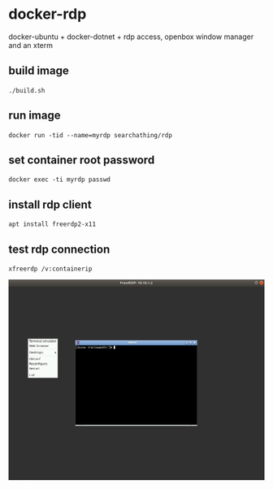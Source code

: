 # docker-rdp

docker-ubuntu + docker-dotnet + rdp access, openbox window manager and an xterm

## build image

```
./build.sh
```

## run image

```
docker run -tid --name=myrdp searchathing/rdp
```

## set container root password

```
docker exec -ti myrdp passwd
```

## install rdp client

```
apt install freerdp2-x11
```

## test rdp connection

```
xfreerdp /v:containerip
```

![img](rdp-test.png)
